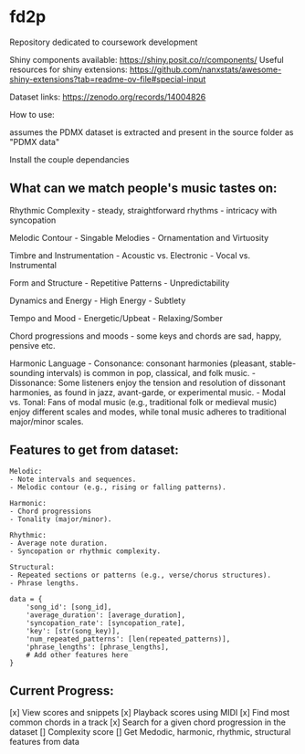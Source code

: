 # fd2p
Repository dedicated to coursework development

Shiny components available:
https://shiny.posit.co/r/components/
Useful resources for shiny extensions:
https://github.com/nanxstats/awesome-shiny-extensions?tab=readme-ov-file#special-input

Dataset links:
https://zenodo.org/records/14004826


How to use:

assumes the PDMX dataset is extracted and present in the source folder as "PDMX data"

Install the couple dependancies





## What can we match people's music tastes on:
Rhythmic Complexity
    - steady, straightforward rhythms
    - intricacy with syncopation

Melodic Contour
    - Singable Melodies
    - Ornamentation and Virtuosity

Timbre and Instrumentation
	- Acoustic vs. Electronic
	- Vocal vs. Instrumental

Form and Structure
    - Repetitive Patterns
    - Unpredictability

Dynamics and Energy
	- High Energy
	- Subtlety

Tempo and Mood
	- Energetic/Upbeat
	- Relaxing/Somber

Chord progressions and moods
    - some keys and chords are sad, happy, pensive etc.

Harmonic Language
	- Consonance: consonant harmonies (pleasant, stable-sounding intervals) is common in pop, classical, and folk music.
	- Dissonance: Some listeners enjoy the tension and resolution of dissonant harmonies, as found in jazz, avant-garde, or experimental music.
    - Modal vs. Tonal: Fans of modal music (e.g., traditional folk or medieval music) enjoy different scales and modes, while tonal music adheres to traditional major/minor scales.


## Features to get from dataset:
	Melodic:
    - Note intervals and sequences.
    - Melodic contour (e.g., rising or falling patterns).
	
    Harmonic:
    - Chord progressions
    - Tonality (major/minor).
    
    Rhythmic:
    - Average note duration.
	- Syncopation or rhythmic complexity.
	
    Structural:
    - Repeated sections or patterns (e.g., verse/chorus structures).
    - Phrase lengths.

```
data = {
    'song_id': [song_id],
    'average_duration': [average_duration],
    'syncopation_rate': [syncopation_rate],
    'key': [str(song_key)],
    'num_repeated_patterns': [len(repeated_patterns)],
    'phrase_lengths': [phrase_lengths],
    # Add other features here
}
```



## Current Progress:
[x] View scores and snippets
[x] Playback scores using MIDI
[x] Find most common chords in a track
[x] Search for a given chord progression in the dataset
[] Complexity score
[] Get Medodic, harmonic, rhythmic, structural features from data
